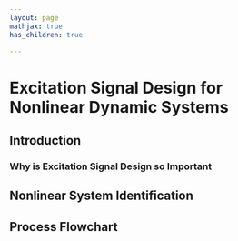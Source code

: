 ```yaml
---
layout: page
mathjax: true
has_children: true

---
```


# Excitation Signal Design for Nonlinear Dynamic Systems

## Introduction

### Why is Excitation Signal Design so Important

## Nonlinear System Identification

## Process Flowchart
